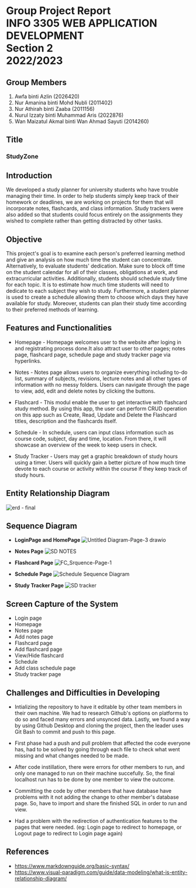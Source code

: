 # Group Project Report <br> INFO 3305 WEB APPLICATION DEVELOPMENT <br>Section 2<br>2022/2023</br> 

## Group Members
1. Awfa binti Azlin (2026420)
2. Nur Amanina binti Mohd Nubli (2011402)
3. Nur Athirah binti Zaaba (2011156)
4. Nurul Izzaty binti Muhammad Aris (2022876)
5. Wan Maizatul Akmal binti Wan Ahmad Sayuti (2014260)

## Title 
### StudyZone

## Introduction 
We developed a study planner for university students who have trouble managing their time. In order to help students simply keep track of their homework or deadlines, we are working on projects for them that will incorporate notes, flashcards, and class information. Study trackers were also added so that students could focus entirely on the assignments they wished to complete rather than getting distracted by other tasks.

## Objective 
This project's goal is to examine each person's preferred learning method and give an analysis on how much time the student can concentrate. Alternatively, to evaluate students' dedication. Make sure to block off time on the student calendar for all of their classes, obligations at work, and extracurricular activities. Additionally, students should schedule study time for each topic. It is to estimate how much time students will need to dedicate to each subject they wish to study. Furthermore, a student planner is used to create a schedule allowing them to choose which days they have available for study. Moreover, students can plan their study time according to their preferred methods of learning.

## Features and Functionalities 
* Homepage - Homepage welcomes user to the website after loging in and registrating process done.It also attract user to other pages; notes page, flashcard page, schedule page and study tracker page via hyperlinks.

* Notes - Notes page allows users to organize everything including to-do list,  summary of subjects, revisions, lecture notes and all other types of information with no messy folders. Users can navigate through the page to view, add, edit and delete notes by clicking the buttons. 

* Flashcard - This modul enable the user to get interactive with flashcard study method. By using this app, the user can perform CRUD operation on this app such as Create, Read, Update and Delete the Flashcard titles, description and the flashcards itself.  

* Schedule - In schedule, users can input  class information such as course code, subject, day and time, location. From there, it will showcase an overview of the week to keep users in check.
 
* Study Tracker - Users may get a graphic breakdown of  study hours using a timer. Users will quickly gain a better picture of how much time devote to each course or activity within the course if they keep track of study hours.

## Entity Relationship Diagram 
![erd - final](https://user-images.githubusercontent.com/103989049/214200495-cc9e89ff-e885-4697-9960-c7fbe7e87be9.png)


## Sequence Diagram 

* **LoginPage and HomePage**
![Untitled Diagram-Page-3 drawio](https://user-images.githubusercontent.com/121550893/209890956-358607f3-b0f1-4179-a711-b06121b77a94.png)

* **Notes Page**
![SD NOTES](https://user-images.githubusercontent.com/96872015/209850991-2b2c595c-cad7-4472-96b2-b17da3d254a6.png)

* **Flashcard Page**
![FC_Srquence-Page-1](https://user-images.githubusercontent.com/121510950/214200894-b70e2390-63d1-416c-acf4-b963bbb74929.jpg)


* **Schedule Page**
![Schedule Sequence Diagram](https://user-images.githubusercontent.com/103989049/209851190-afb7ddbd-5b0e-4579-84d0-20155d13abe2.jpg)

* **Study Tracker Page**
![SD tracker](https://user-images.githubusercontent.com/96872015/209892982-c94496c4-bfdd-4de9-8ad1-199965a02fa0.png)

## Screen Capture of the System
* Login page
* Homepage
* Notes page
* Add notes page
* Flashcard page
* Add flashcard page
* View/Hide flashcard
* Schedule
* Add class schedule page
* Study tracker page

## Challenges and Difficulties in Developing
* Intializing the repository to have it editable by other team members in their own machine. We had to research Github's options on platforms to do so and faced many errors and unsynced data. Lastly, we found a way by using Github Desktop and cloning the project, then the leader uses Git Bash to commit and push to this page.

* First phase had a push and pull problem that affected the code everyone has, had to be solved by going through each file to check what went missing and what changes needed to be made.

* After code instillation, there were errors for other members to run, and only one managed to run on their machine succefully. So, the final localhost run has to be done by one member to view the outcome.

* Committing the code by other members that have database have problems with it not adding the change to other member's database page. So, have to import and share the finished SQL in order to run and view.

* Had a problem with the redirection of authentication features to the pages that were needed. (eg: Login page to redirect to homepage, or Logout page to redirect to Login page again)

## References 
* <https://www.markdownguide.org/basic-syntax/> 
* <https://www.visual-paradigm.com/guide/data-modeling/what-is-entity-relationship-diagram/>
